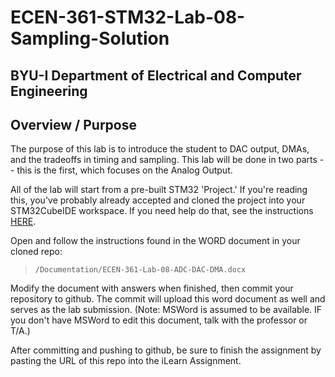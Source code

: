 # ECEN-361-STM32-Lab-08-Sampling-Solution

## BYU-I  Department of Electrical and Computer Engineering
<!-- div style="text-align: right">Initially Written:  Fall-2023   LRW</div> -->

## Overview / Purpose
The purpose of this lab is to introduce the student to DAC output, DMAs, and the tradeoffs in timing and sampling.  This lab will be done in two parts -- this is the first, which focuses on the Analog Output.  


All of the lab will start from a pre-built STM32 'Project.'  If you're reading this, you've probably already accepted and cloned the project into your STM32CubeIDE workspace.  If you need help do that, see the instructions [HERE](./Documentation/Working_with_Labs_from_Github_Classroom_Repository.pdf).

Open and follow the instructions found in the WORD document in your cloned repo: 

>``/Documentation/ECEN-361-Lab-08-ADC-DAC-DMA.docx``

Modify the document with answers when finished, then commit your repository to github.   The commit will upload this word document as well and serves as the lab submission.   (Note:  MSWord is assumed to be available.  IF you don't have MSWord to edit this document, talk with the professor or T/A.)

After committing and pushing to github, be sure to finish the assignment by pasting the URL of this repo into the iLearn Assignment.  

<!----------------------------------->
